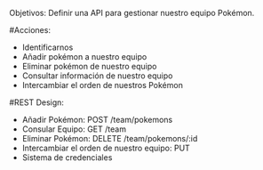 Objetivos:
Definir una API para gestionar nuestro equipo Pokémon.

#Acciones:
- Identificarnos
- Añadir pokémon a nuestro equipo
- Eliminar pokémon de nuestro equipo
- Consultar información de nuestro equipo
- Intercambiar el orden de nuestros Pokémon

#REST Design:
- Añadir Pokémon: POST /team/pokemons
- Consular Equipo: GET /team
- Eliminar Pokémon: DELETE /team/pokemons/:id
- Intercambiar el orden de nuestro equipo: PUT
- Sistema de credenciales 